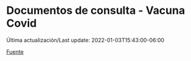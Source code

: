 # Documentos de consulta - Vacuna Covid

Última actualización/Last update: 2022-01-03T15:43:00-06:00

[Fuente](http://vacunacovid.gob.mx/wordpress/documentos-de-consulta/)
